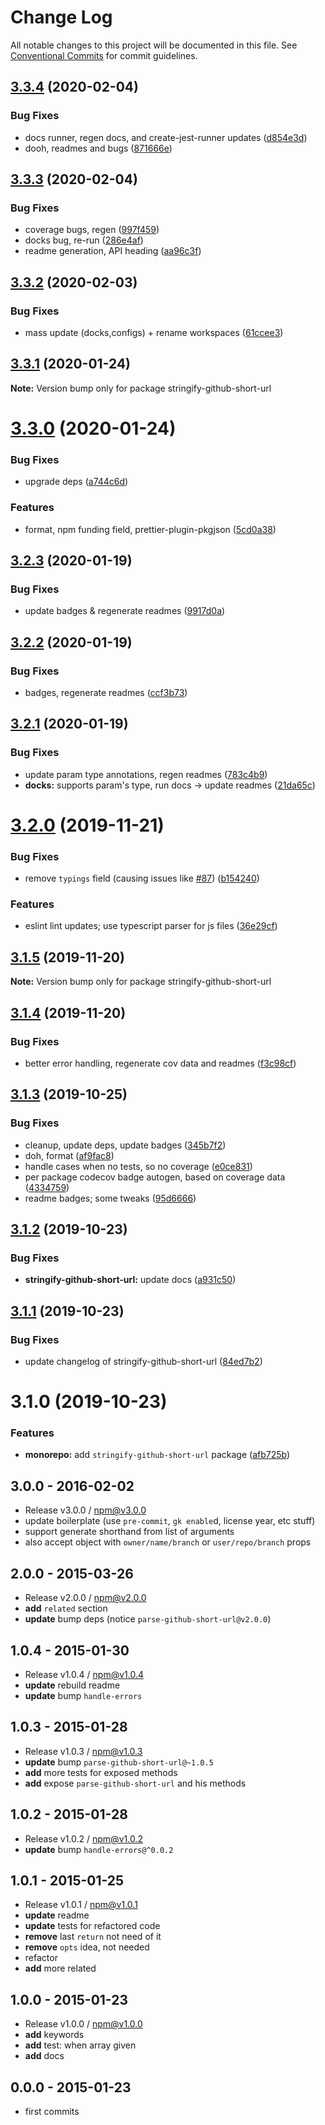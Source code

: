 # Change Log

All notable changes to this project will be documented in this file.
See [Conventional Commits](https://conventionalcommits.org) for commit guidelines.

## [3.3.4](https://github.com/tunnckoCore/opensource/compare/stringify-github-short-url@3.3.3...stringify-github-short-url@3.3.4) (2020-02-04)


### Bug Fixes

* docs runner, regen docs, and create-jest-runner updates ([d854e3d](https://github.com/tunnckoCore/opensource/commit/d854e3d335fa1d2c82d87321a07c6659fe6dcee1))
* dooh, readmes and bugs ([871666e](https://github.com/tunnckoCore/opensource/commit/871666e7eabbca6bf65cbc257311f0a46d410752))





## [3.3.3](https://github.com/tunnckoCore/opensource/compare/stringify-github-short-url@3.3.2...stringify-github-short-url@3.3.3) (2020-02-04)


### Bug Fixes

* coverage bugs, regen ([997f459](https://github.com/tunnckoCore/opensource/commit/997f459bff26b47f9119b4b7046f7b7d8b7afd6c))
* docks bug, re-run ([286e4af](https://github.com/tunnckoCore/opensource/commit/286e4af4de74899decf0bf71124b0abb214c887a))
* readme generation, API heading ([aa96c3f](https://github.com/tunnckoCore/opensource/commit/aa96c3f06af5a27b0e3b4119b92a9f7978e0e251))





## [3.3.2](https://github.com/tunnckoCore/opensource/compare/stringify-github-short-url@3.3.1...stringify-github-short-url@3.3.2) (2020-02-03)


### Bug Fixes

* mass update (docks,configs) + rename workspaces ([61ccee3](https://github.com/tunnckoCore/opensource/commit/61ccee33ca1cce122de9c7d6522a7a2913f65828))





## [3.3.1](https://github.com/tunnckoCore/opensource/compare/stringify-github-short-url@3.3.0...stringify-github-short-url@3.3.1) (2020-01-24)

**Note:** Version bump only for package stringify-github-short-url





# [3.3.0](https://github.com/tunnckoCore/opensource/compare/stringify-github-short-url@3.2.3...stringify-github-short-url@3.3.0) (2020-01-24)


### Bug Fixes

* upgrade deps ([a744c6d](https://github.com/tunnckoCore/opensource/commit/a744c6dbef340b51e246ecf874579a752b7aa35a))


### Features

* format, npm funding field, prettier-plugin-pkgjson ([5cd0a38](https://github.com/tunnckoCore/opensource/commit/5cd0a389a731e5634636f1a124decbaf36807824))





## [3.2.3](https://github.com/tunnckoCore/opensource/compare/stringify-github-short-url@3.2.2...stringify-github-short-url@3.2.3) (2020-01-19)


### Bug Fixes

* update badges & regenerate readmes ([9917d0a](https://github.com/tunnckoCore/opensource/commit/9917d0a8cb045e2b6f83935347d6bb35144686bc))





## [3.2.2](https://github.com/tunnckoCore/opensource/compare/stringify-github-short-url@3.2.1...stringify-github-short-url@3.2.2) (2020-01-19)


### Bug Fixes

* badges, regenerate readmes ([ccf3b73](https://github.com/tunnckoCore/opensource/commit/ccf3b73c123dc66f2b1964bb263ab9e331449d3c))





## [3.2.1](https://github.com/tunnckoCore/opensource/compare/stringify-github-short-url@3.2.0...stringify-github-short-url@3.2.1) (2020-01-19)


### Bug Fixes

* update param type annotations, regen readmes ([783c4b9](https://github.com/tunnckoCore/opensource/commit/783c4b9ed402621ecdfbda524c0a53b30f83ae68))
* **docks:** supports param's type, run docs -> update readmes ([21da65c](https://github.com/tunnckoCore/opensource/commit/21da65ce3d0a73779a382262a8151da433f12ce3))





# [3.2.0](https://github.com/tunnckoCore/opensource/compare/stringify-github-short-url@3.1.5...stringify-github-short-url@3.2.0) (2019-11-21)


### Bug Fixes

* remove `typings` field (causing issues like [#87](https://github.com/tunnckoCore/opensource/issues/87)) ([b154240](https://github.com/tunnckoCore/opensource/commit/b154240e8bab1daa63d873909735d2c59bdf25cc))


### Features

* eslint lint updates; use typescript parser for js files ([36e29cf](https://github.com/tunnckoCore/opensource/commit/36e29cf7510ef15da4c532f9dc2b81cd275218c3))





## [3.1.5](https://github.com/tunnckoCore/opensource/compare/stringify-github-short-url@3.1.4...stringify-github-short-url@3.1.5) (2019-11-20)

**Note:** Version bump only for package stringify-github-short-url





## [3.1.4](https://github.com/tunnckoCore/opensource/compare/stringify-github-short-url@3.1.3...stringify-github-short-url@3.1.4) (2019-11-20)


### Bug Fixes

* better error handling, regenerate cov data and readmes ([f3c98cf](https://github.com/tunnckoCore/opensource/commit/f3c98cf5812cf92127f491df67f083d06235a399))





## [3.1.3](https://github.com/tunnckoCore/opensource/compare/stringify-github-short-url@3.1.2...stringify-github-short-url@3.1.3) (2019-10-25)


### Bug Fixes

* cleanup, update deps, update badges ([345b7f2](https://github.com/tunnckoCore/opensource/commit/345b7f23e39481409ddc84d37308986462ada969))
* doh, format ([af9fac8](https://github.com/tunnckoCore/opensource/commit/af9fac844fb3d43fb43d39003eec18f482b6c6aa))
* handle cases when no tests, so no coverage ([e0ce831](https://github.com/tunnckoCore/opensource/commit/e0ce8313eedbcb5e8780865ed05533b5a2190c36))
* per package codecov badge autogen, based on coverage data ([4334759](https://github.com/tunnckoCore/opensource/commit/4334759d331dfcef98f43735a356753a685b139a))
* readme badges; some tweaks ([95d6666](https://github.com/tunnckoCore/opensource/commit/95d666659a2ac29bece307d22c66b6c0e7e47683))





## [3.1.2](https://github.com/tunnckoCore/opensource/compare/stringify-github-short-url@3.1.1...stringify-github-short-url@3.1.2) (2019-10-23)


### Bug Fixes

* **stringify-github-short-url:** update docs ([a931c50](https://github.com/tunnckoCore/opensource/commit/a931c50e5012aeaf1cf3c2f4ee9949a2826499dd))





## [3.1.1](https://github.com/tunnckoCore/opensource/compare/stringify-github-short-url@3.1.0...stringify-github-short-url@3.1.1) (2019-10-23)


### Bug Fixes

* update changelog of stringify-github-short-url ([84ed7b2](https://github.com/tunnckoCore/opensource/commit/84ed7b2bb3a88ba73a486a43245e611bce8cc174))





# 3.1.0 (2019-10-23)


### Features

* **monorepo:** add `stringify-github-short-url` package ([afb725b](https://github.com/tunnckoCore/opensource/commit/afb725b5ab7e55928fb47166462ce9761a96c1dc))

## 3.0.0 - 2016-02-02
- Release v3.0.0 / npm@v3.0.0
- update boilerplate (use `pre-commit`, `gk enable`d, license year, etc stuff)
- support generate shorthand from list of arguments
- also accept object with `owner/name/branch` or `user/repo/branch` props

## 2.0.0 - 2015-03-26
- Release v2.0.0 / npm@v2.0.0
- **add** `related` section
- **update** bump deps (notice `parse-github-short-url@v2.0.0`)

## 1.0.4 - 2015-01-30
- Release v1.0.4 / npm@v1.0.4
- **update** rebuild readme
- **update** bump `handle-errors`

## 1.0.3 - 2015-01-28
- Release v1.0.3 / npm@v1.0.3
- **update** bump `parse-github-short-url@~1.0.5`
- **add** more tests for exposed methods
- **add** expose `parse-github-short-url` and his methods

## 1.0.2 - 2015-01-28
- Release v1.0.2 / npm@v1.0.2
- **update** bump `handle-errors@^0.0.2`

## 1.0.1 - 2015-01-25
- Release v1.0.1 / npm@v1.0.1
- **update** readme
- **update** tests for refactored code
- **remove** last `return` not need of it
- **remove** `opts` idea, not needed
- refactor
- **add** more related

## 1.0.0 - 2015-01-23
- Release v1.0.0 / npm@v1.0.0
- **add** keywords
- **add** test: when array given
- **add** docs

## 0.0.0 - 2015-01-23
- first commits
